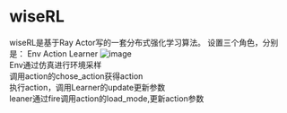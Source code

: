# wiseRL
wiseRL是基于Ray Actor写的一套分布式强化学习算法。
设置三个角色，分别是：
Env
Action
Learner
![image](https://user-images.githubusercontent.com/120070404/224656698-3ca6f4dc-53c6-452d-9035-560da132a8e1.png)<br/>
Env通过仿真进行环境采样<br/>
调用action的chose_action获得action<br/>
执行action，调用Learner的update更新参数<br/>
leaner通过fire调用action的load_mode,更新action参数<br/>



